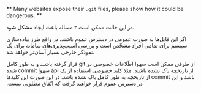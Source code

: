 ** Many websites expose their `.git` files, please show how it could be dangerous. **

در این حالت ممکن است ۲ مساله باعث ایجاد مشکل شود.

اگر این فایل‌ها به صورت عمومی در دسترس عموم باشند، در واقع طرز پیاده‌سازی سیستم برای تمامی افراد مشخّص است و بررسی آسیب‌پذیری‌های سامانه برای یک نفوذگر خارجی بسیار آسان‌تر خواهد شد.

‫از طرفی ممکن است سهوا اطّلاعات خصوصی در git قرار گرفته باشند و به طور کامل از تاریخچه پاک نشده باشند. مثلا کلید خصوصی استفاده از یک api سهوا commit شده باشد و این commit از تاریخچه به طور کامل پاک نشده باشد. در این صورت این کلیدها در دسترس عموم قرار خواهند گرفت که اتّفاق مطلوبی نیست.
